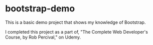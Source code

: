 # bootstrap-demo

This is a basic demo project that shows my knowledge of Bootstrap.

I completed this project as a part of, "The Complete Web Developer's Course, by Rob Percival," on Udemy.
